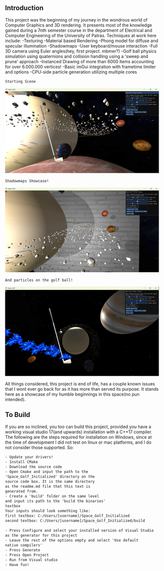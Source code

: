 Introduction
------------

This project was the beginning of my journey in the wondrous world of 
Computer Graphics and 3D rendering. It presents most of the knowledge gained
during a 7nth semester course in the department of Electrical and Computer
Engineering of the University of Patras. Techniques at work here include:
    -Texturing
    -Material based Rendering
    -Phong model for diffuse and specular illumination
    -Shadowmaps
    -User keyboard/mouse interaction
    -Full 3D camera using Euler angles(hey, first project. mbmer?)
    -Golf ball physics simulation using quaternions and collision handling
    using a 'sweep and prune' approach
    -Instanced Drawing of more than 6000 items accounting for over 6.000.000 vertices!
    -Basic imGui integration with frametime limiter and options
	-CPU-side particle generation utilizing multiple cores
	
	Starting Scene
	
![alt text](https://github.com/TeoSkyBlue/Space_Golf_Initialized/blob/main/screenshots/default.png?raw=true)
	
	Shadowmaps Showcase!
	
![alt text](https://github.com/TeoSkyBlue/Space_Golf_Initialized/blob/main/screenshots/shadowmaps.png?raw=true)	
	
	And particles on the golf ball!

![alt text](https://github.com/TeoSkyBlue/Space_Golf_Initialized/blob/main/screenshots/particles.png?raw=true)	


All things considered, this project is end of life, has a couple known issues that I wont ever go back for
as it has more than served its purpose. It stands here as a showcase of my humble 
beginnings in this space(no pun intended).

To Build
------------

If you are so inclined, you too can build this project, provided you have a 
working visual studio 17(and upwards) installation with a C++17 compiler.
The following are the steps required for installation on Windows, since 
at the time of development I did not test on linux or mac platforms, 
and I do not consider those supported. So:

	- Update your drivers!
	- Install CMake
	- Download the source code
	- Open Cmake and input the path to the 
	'Space_Golf_Initialized' directory on the
	source code box. It is the same directory
	as the readme.md file that this text is 
	generated from.
	- Create a 'build' folder on the same level
	and input its path to the 'build the binaries'
	textbox
	Your inputs should look something like:
	first textbox: C:/Users/[username]/Space_Golf_Initialized
	second textbox: C:/Users/[username]/Space_Golf_Initialized/build
	
	- Press Configure and select your installed version of Visual Studio
	as the generator for this project
	- Leave the rest of the options empty and select 'Use default
	native compilers'
	- Press Generate 
	- Press Open Project
	- Run from Visual studio
	- Have fun!

